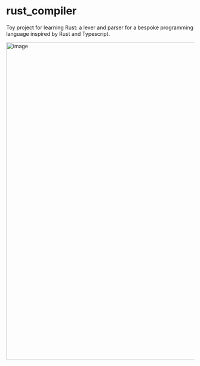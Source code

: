 # rust_compiler

Toy project for learning Rust: a lexer and parser for a bespoke programming
language inspired by Rust and Typescript.

<img width="852" alt="image" src="https://github.com/jmacs/rust_compiler/assets/876030/15168b28-e6d0-4742-b807-aa7e179468e2">